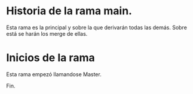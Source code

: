 # Historia de la rama main.

Esta rama es la principal y sobre la que derivarán todas las demás.
Sobre está se harán los merge de ellas.

# Inicios de la rama

Esta rama empezó llamandose Master.

Fin.
